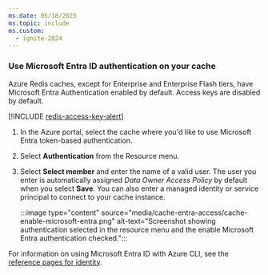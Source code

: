 ```yaml
---
ms.date: 05/18/2025
ms.topic: include
ms.custom:
  - ignite-2024
---
```


### Use Microsoft Entra ID authentication on your cache

Azure Redis caches, except for Enterprise and Enterprise Flash tiers, have Microsoft Entra Authentication enabled by default. Access keys are disabled by default.

   [!INCLUDE [redis-access-key-alert](redis-access-key-alert.md)]

1. In the Azure portal, select the cache where you'd like to use Microsoft Entra token-based authentication.

1. Select **Authentication** from the Resource menu.

1. Select **Select member** and enter the name of a valid user. The user you enter is automatically assigned _Data Owner Access Policy_ by default when you select **Save**. You can also enter a managed identity or service principal to connect to your cache instance.

     :::image type="content" source="media/cache-entra-access/cache-enable-microsoft-entra.png" alt-text="Screenshot showing authentication selected in the resource menu and the enable Microsoft Entra authentication checked.":::

For information on using Microsoft Entra ID with Azure CLI, see the [reference pages for identity](/cli/azure/redis/identity).
